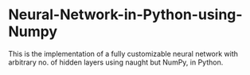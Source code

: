 # Neural-Network-in-Python-using-Numpy
This is the implementation of a fully customizable neural network with arbitrary no. of hidden layers using naught but NumPy, in Python.

